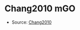 <a name="material" />

# Chang2010 mGO
<script type="application/ld+json">
  {
    "@context": "https://schema.org/",
    "@type": "ChemicalSubstance",
    "http://purl.org/dc/terms/conformsTo":
      {
        "@type": "CreativeWork",
        "@id": "https://bioschemas.org/profiles/ChemicalSubstance/0.4-RELEASE/"
      },
    "@id": "https://egonw.github.io/nanowiki/nanowiki423.html#material",
    "name": "Chang2010 mGO",
    "sameAs": "http://127.0.0.1/mediawiki/index.php/Special:URIResolver/Chang2010_mGO"
  }
</script>


* Source: [Chang2010](http://127.0.0.1/mediawiki/index.php/Special:URIResolver/Chang2010)
